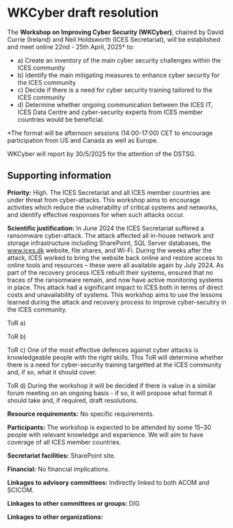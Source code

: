 # WKCyber draft resolution

The **Workshop on Improving Cyber Security (WKCyber)**, chaired by David Currie (Ireland) and Neil Holdsworth (ICES Secretariat), will be established and meet online 22nd - 25th April, 2025* to:

* a) Create an inventory of the main cyber security challenges within the ICES community
* b) Identify the main mitigating measures to enhance cyber security for the ICES community 
* c) Decide if there is a need for cyber security training tailored to the ICES community
* d) Determine whether ongoing communication between the ICES IT, ICES Data Centre and cyber-security experts from ICES member countries would be beneficial.

*The format will be afternoon sessions (14:00-17:00) CET to encourage participation from US and Canada as well as Europe.  

WKCyber will report by 30/5/2025 for the attention of the DSTSG.

## Supporting information

**Priority:**
High.
The ICES Secretariat and all ICES member countries are under threat from cyber-attacks.  This workshop aims to encourage activities which reduce the vulnerability of critical systems and networks, and identify effective responses for when such attacks occur.

**Scientific justification:**
In June 2024 the ICES Secretariat suffered a ransomware cyber-attack.  The attack affected all in-house network and storage infrastructure including SharePoint, SQL Server databases, the www.ices.dk website, file shares, and Wi-Fi. During the weeks after the attack, ICES worked to bring the website back online and restore access to online tools and resources – these were all available again by  July 2024. As part of the recovery process ICES rebuilt their systems, ensured that no traces of the ransomware remain, and now have active monitoring systems in place.  This attack had a significant impact to ICES both in terms of direct costs and unavailability of systems.  This workshop aims to use the lessons learned during the attack and recovery process to improve cyber-secutiry in the ICES community.   

ToR a)

ToR b)

ToR c)
One of the most effective defences against cyber attacks is knowledgeable people with the right skills.  This ToR will determine whether there is a need for cyber-security training targetted at the ICES community and, if so, what it should cover.

ToR d)
During the workshop it will be decided if there is value in a similar forum meeting on an ongoing basis - if so, it will propose what format it should take and, if required, draft resolutions.

**Resource requirements:**
No specific requirements.

**Participants:**
The workshop is expected to be attended by some 15–30 people with relevant knowledge and experience.  We will aim to have coverage of all ICES member countries.

**Secretariat facilities:**
SharePoint site. 

**Financial:**
No financial implications.

**Linkages to advisory committees:**
Indirectly linked to both ACOM and SCICOM.

**Linkages to other committees or groups:**
DIG

**Linkages to other organizations:**

